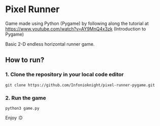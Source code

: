 # Pixel Runner

Game made using Python (Pygame) by following along the tutorial at https://www.youtube.com/watch?v=AY9MnQ4x3zk (Introduction to Pygame)

Basic 2-D endless horizontal runner game.

## How to run?

### 1. Clone the repository in your local code editor
```
git clone https://github.com/Infonioknight/pixel-runner-pygame.git
```

### 2. Run the game
```
python3 game.py
```

Enjoy :D
